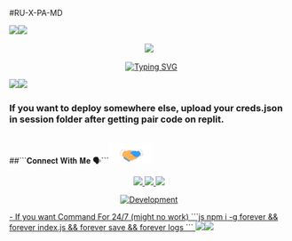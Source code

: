 #RU-X-PA-MD

<a><img src='https://i.imgur.com/LyHic3i.gif'/></a><a><img src='https://i.imgur.com/LyHic3i.gif'/></a>
<p align="center">
<img src="https://imgur.com/a/U5y9zOl.jpeg"/> 
<p align="center">
  <a href="https://wa.me/+94723423602?text=𝑯𝒆𝒚_𝑻𝒉𝒖𝒅𝒖❣️🐰"><img src="https://readme-typing-svg.demolab.com?font=EB+Garamond&weight=800&size=28&duration=4000&pause=1000&random=false&width=435&lines=+_____PODDA_BOT_V1_____;RAVIDU+X+PODDA+WA+BOT;DEVELOPED+BY+RAVIDUSARANGA;REALESE+DATE+21%2F6%2F2024." alt="Typing SVG" /></a>
</p>
<a><img src='https://i.imgur.com/LyHic3i.gif'/></a><a><img src='https://i.imgur.com/LyHic3i.gif'/></a>

### If you want to deploy somewhere else, upload your creds.json in session folder after getting pair code on replit. 
<br>
##```𝐂𝐨𝐧𝐧𝐞𝐜𝐭 𝐖𝐢𝐭𝐡 𝐌𝐞 🗣️```<img src="https://github.com/0xAbdulKhalid/0xAbdulKhalid/raw/main/assets/mdImages/handshake.gif" width ="80"></h1> 
<br> 
<p align="center">
 <a href="https://wa.me/+94723423602?text=𝑯𝒆𝒚_𝑻𝒉𝒖𝒅𝒖❣️🐰"><img src="https://img.shields.io/badge/Contact David-25D366?style=for-the-badge&logo=whatsapp&logoColor=white" /> 
  <a href="https://whatsapp.com/channel/0029ValNalNHrDZjY0PNxn0F"><img src="https://img.shields.io/badge/Join Official Channel-25D366?style=for-the-badge&logo=whatsapp&logoColor=ff000000" />
<a href="https://youtube.com/@podda_modz?si=Doid3NAVnlciD5_6"><img src="https://img.shields.io/badge/Subscribe-ff0000?style=for-the-badge&logo=youtube&logoColor=ff000000&link=https://youtube.com/@podda_modz?si=Doid3NAVnlciD5_6" /><br>
<p align="center">
<img alt="Development" width="400" src="https://media2.giphy.com/media/9WC8WTZsFxkRi/giphy.gif?cid=6c09b9523l8k1f099k9c2fsysftvpdw3meyzewyumqdzctsc&ep=v1_internal_gif_by_id&rid=giphy.gif&ct=g?cid=6c09b952fmzfasokm01ng67l5ig3ggionj011ykg4tyyq24j&ep=v1_internal_gif_by_id&rid=giphy.gif&ct=v?cid=6c09b952xu6syi1fyqfyc04wcfk0qvqe8fd7sop136zxfjyn&ep=v1_internal_gif_by_id&rid=giphy.gif&ct=g" /> </p>
 - If you want Command For 24/7 (might no work) 
```js
npm i -g forever && forever index.js && forever save && forever logs
```
<a><img src='https://i.imgur.com/LyHic3i.gif'/></a><a><img src='https://i.imgur.com/LyHic3i.gif'/></a>
<p align="center">
